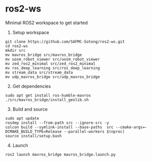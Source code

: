 # ros2-ws
Minimal ROS2 workspace to get started

1. Setup workspace
```
git clone https://github.com/SAFMC-Sotong/ros2-ws.git
cd ros2-ws
mkdir src
mv mavros_bridge src/mavros_bridge
mv uosm_robot_viewer src/uosm_robot_viewer
mv zed_ros2_minimal src/zed_ros2_minimal
mv ros_deep_learning src/ros_deep_learning
mv stream_data src/stream_data
mv udp_mavros_bridge src/udp_mavros_bridge
```

2. Get dependencies
```
sudo apt get install ros-humble-mavros
./src/mavros_bridge/install_geolib.sh
```

3. Build and source
```
sudo apt update
rosdep install --from-path src --ignore-src -y
colcon build --symlink-install --base-paths  src --cmake-args=-DCMAKE_BUILD_TYPE=Release --parallel-workers $(nproc)
source install/setup.bash
```

4. Launch
```
ros2 launch mavros_bridge mavros_bridge.launch.py
```
